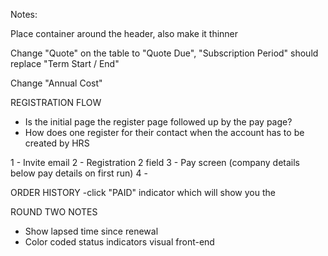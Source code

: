 Notes:

Place  container around the header, also make it thinner

Change "Quote" on the table to "Quote Due", "Subscription Period" should replace "Term Start / End"

Change "Annual Cost"

REGISTRATION FLOW
- Is the initial page the register page followed up by the pay page?
- How does one register for their contact when the account has to be created by HRS

1 - Invite email
2 - Registration 2 field
3 - Pay screen (company details below pay details on first run)
4 - 

ORDER HISTORY 
-click "PAID" indicator which will show you the 

ROUND TWO NOTES

- Show lapsed time since renewal
- Color coded status indicators visual front-end


